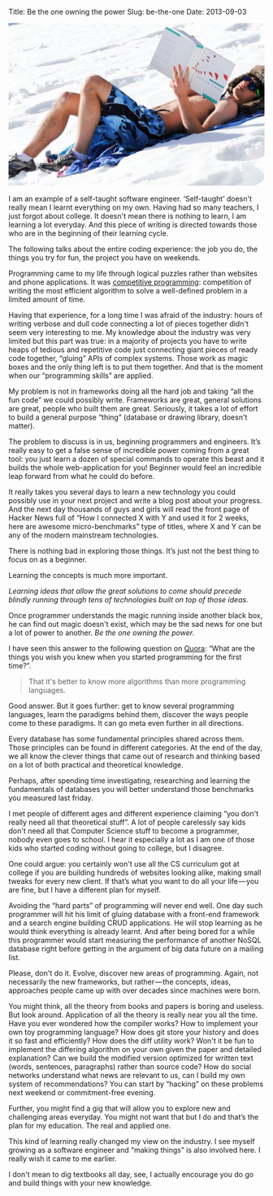 Title: Be the one owning the power
Slug: be-the-one
Date: 2013-09-03

![The guy reading CLRS](/images/clrs.jpg)

I am an example of a self-taught software engineer. ‘Self-taught’ doesn't really mean I learnt everything on my own. Having had so many teachers, I just forgot about college. It doesn't mean there is nothing to learn, I am learning a lot everyday. And this piece of writing is directed towards those who are in the beginning of their learning cycle.

The following talks about the entire coding experience: the job you do, the things you try for fun, the project you have on weekends.

Programming came to my life through logical puzzles rather than websites and phone applications. It was [competitive programming](http://en.wikipedia.org/wiki/Competitive_programming): competition of writing the most efficient algorithm to solve a well-defined problem in a limited amount of time.

Having that experience, for a long time I was afraid of the industry: hours of writing verbose and dull code connecting a lot of pieces together didn't seem very interesting to me. My knowledge about the industry was very limited but this part was true: in a majority of projects you have to write heaps of tedious and repetitive code just connecting giant pieces of ready code together, “gluing” APIs of complex systems. Those work as magic boxes and the only thing left is to put them together. And that is the moment when our “programming skills” are applied.

My problem is not in frameworks doing all the hard job and taking “all the fun code” we could possibly write. Frameworks are great, general solutions are great, people who built them are great. Seriously, it takes a lot of effort to build a general purpose “thing” (database or drawing library, doesn't matter).

The problem to discuss is in us, beginning programmers and engineers. It’s really easy to get a false sense of incredible power coming from a great tool: you just learn a dozen of special commands to operate this beast and it builds the whole web-application for you! Beginner would feel an incredible leap forward from what he could do before.

It really takes you several days to learn a new technology you could possibly use in your next project and write a blog post about your progress. And the next day thousands of guys and girls will read the front page of Hacker News full of “How I connected X with Y and used it for 2 weeks, here are awesome micro-benchmarks” type of titles, where X and Y can be any of the modern mainstream technologies.

There is nothing bad in exploring those things. It’s just not the best thing to focus on as a beginner.

Learning the concepts is much more important.

_Learning ideas that allow the great solutions to come should precede blindly running through tens of technologies built on top of those ideas._

Once programmer understands the magic running inside another black box, he can find out magic doesn't exist, which may be the sad news for one but a lot of power to another. _Be the one owning the power._

I have seen this answer to the following question on [Quora](http://www.quora.com/Computer-Programming/What-are-the-things-you-wish-you-knew-when-you-started-programming-for-the-first-time): “What are the things you wish you knew when you started programming for the first time?”.
> That it's better to know more algorithms than more programming languages.

Good answer. But it goes further: get to know several programming languages, learn the paradigms behind them, discover the ways people come to these paradigms. It can go meta even further in all directions.

Every database has some fundamental principles shared across them. Those principles can be found in different categories. At the end of the day, we all know the clever things that came out of research and thinking based on a lot of both practical and theoretical knowledge.

Perhaps, after spending time investigating, researching and learning the fundamentals of databases you will better understand those benchmarks you measured last friday.

I met people of different ages and different experience claiming “you don't really need all that theoretical stuff”. A lot of people carelessly say kids don't need all that Computer Science stuff to become a programmer, nobody even goes to school. I hear it especially a lot as I am one of those kids who started coding without going to college, but I disagree.

One could argue: you certainly won't use all the CS curriculum got at college if you are building hundreds of websites looking alike, making small tweaks for every new client. If that’s what you want to do all your life — you are fine, but I have a different plan for myself.

Avoiding the “hard parts” of programming will never end well. One day such programmer will hit his limit of gluing database with a front-end framework and a search engine building CRUD applications. He will stop learning as he would think everything is already learnt. And after being bored for a while this programmer would start measuring the performance of another NoSQL database right before getting in the argument of big data future on a mailing list.

Please, don't do it. Evolve, discover new areas of programming. Again, not necessarily the new frameworks, but rather — the concepts, ideas, approaches people came up with over decades since machines were born.

You might think, all the theory from books and papers is boring and useless. But look around. Application of all the theory is really near you all the time. Have you ever wondered how the compiler works? How to implement your own toy programming language? How does git store your history and does it so fast and efficiently? How does the diff utility work? Won't it be fun to implement the differing algorithm on your own given the paper and detailed explanation? Can we build the modified version optimized for written text (words, sentences, paragraphs) rather than source code? How do social networks understand what news are relevant to us, can I build my own system of recommendations? You can start by “hacking” on these problems next weekend or commitment-free evening.

Further, you might find a gig that will allow you to explore new and challenging areas everyday. You might not want that but I do and that’s the plan for my education. The real and applied one.

This kind of learning really changed my view on the industry. I see myself growing as a software engineer and “making things” is also involved here. I really wish it came to me earlier.

I don't mean to dig textbooks all day, see, I actually encourage you do go and build things with your new knowledge.

